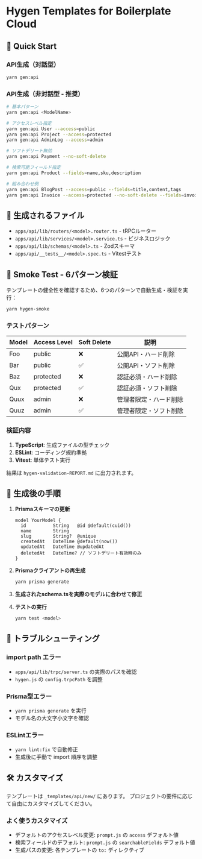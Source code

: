 # Hygen Templates for Boilerplate Cloud

## 🚀 Quick Start

### API生成（対話型）

```bash
yarn gen:api
```

### API生成（非対話型 - 推奨）

```bash
# 基本パターン
yarn gen:api <ModelName>

# アクセスレベル指定
yarn gen:api User --access=public
yarn gen:api Project --access=protected
yarn gen:api AdminLog --access=admin

# ソフトデリート無効
yarn gen:api Payment --no-soft-delete

# 検索可能フィールド指定
yarn gen:api Product --fields=name,sku,description

# 組み合わせ例
yarn gen:api BlogPost --access=public --fields=title,content,tags
yarn gen:api Invoice --access=protected --no-soft-delete --fields=invoiceNumber,customerName
```

## 📁 生成されるファイル

- `apps/api/lib/routers/<model>.router.ts` - tRPCルーター
- `apps/api/lib/services/<model>.service.ts` - ビジネスロジック
- `apps/api/lib/schemas/<model>.ts` - Zodスキーマ
- `apps/api/__tests__/<model>.spec.ts` - Vitestテスト

## 🧪 Smoke Test - 6パターン検証

テンプレートの健全性を確認するため、6つのパターンで自動生成・検証を実行：

```bash
yarn hygen-smoke
```

### テストパターン

| Model | Access Level | Soft Delete | 説明                   |
| ----- | ------------ | ----------- | ---------------------- |
| Foo   | public       | ❌          | 公開API・ハード削除    |
| Bar   | public       | ✅          | 公開API・ソフト削除    |
| Baz   | protected    | ❌          | 認証必須・ハード削除   |
| Qux   | protected    | ✅          | 認証必須・ソフト削除   |
| Quux  | admin        | ❌          | 管理者限定・ハード削除 |
| Quuz  | admin        | ✅          | 管理者限定・ソフト削除 |

### 検証内容

1. **TypeScript**: 生成ファイルの型チェック
2. **ESLint**: コーディング規約準拠
3. **Vitest**: 単体テスト実行

結果は `hygen-validation-REPORT.md` に出力されます。

## 📝 生成後の手順

1. **Prismaスキーマの更新**

   ```prisma
   model YourModel {
     id          String   @id @default(cuid())
     name        String
     slug        String?  @unique
     createdAt   DateTime @default(now())
     updatedAt   DateTime @updatedAt
     deletedAt   DateTime? // ソフトデリート有効時のみ
   }
   ```

2. **Prismaクライアントの再生成**

   ```bash
   yarn prisma generate
   ```

3. **生成されたschema.tsを実際のモデルに合わせて修正**

4. **テストの実行**
   ```bash
   yarn test <model>
   ```

## 🔧 トラブルシューティング

### import path エラー

- `apps/api/lib/trpc/server.ts` の実際のパスを確認
- `hygen.js` の `config.trpcPath` を調整

### Prisma型エラー

- `yarn prisma generate` を実行
- モデル名の大文字小文字を確認

### ESLintエラー

- `yarn lint:fix` で自動修正
- 生成後に手動で import 順序を調整

## 🛠️ カスタマイズ

テンプレートは `_templates/api/new/` にあります。
プロジェクトの要件に応じて自由にカスタマイズしてください。

### よく使うカスタマイズ

- デフォルトのアクセスレベル変更: `prompt.js` の `access` デフォルト値
- 検索フィールドのデフォルト: `prompt.js` の `searchableFields` デフォルト値
- 生成パスの変更: 各テンプレートの `to:` ディレクティブ
